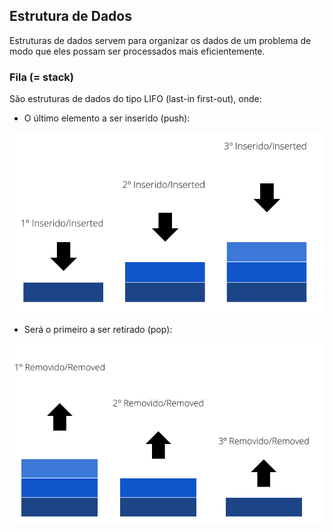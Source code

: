 ## Estrutura de Dados

Estruturas de dados servem para organizar os dados de um problema de modo que eles possam ser processados mais eficientemente.

### Fila (= stack)

São estruturas de dados do tipo LIFO (last-in first-out), onde:

* O último elemento a ser inserido (push):

![](https://github.com/Kianelc/curso-python/blob/master/Se%C3%A7%C3%A3o%202:%20Algoritmos%20e%20Estruturas%20de%20dados/images/fila_insert.png)

* Será o primeiro a ser retirado (pop):

![](https://github.com/Kianelc/curso-python/blob/master/Se%C3%A7%C3%A3o%202:%20Algoritmos%20e%20Estruturas%20de%20dados/images/fila_remove.png)